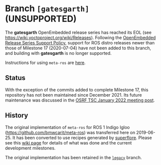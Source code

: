 # Branch `[gatesgarth]` (UNSUPPORTED)

The **gatesgarth** OpenEmbedded release series has reached its EOL (see
https://wiki.yoctoproject.org/wiki/Releases). Following the
[OpenEmbedded Release Series Support Policy](https://github.com/ros/meta-ros/wiki/Policies#openembedded-release-series-support),
support for ROS distro releases newer than those of Milestone 17 (2020-07-04)
have not been added to this branch, and building with **gatesgarth** is no
longer supported.

Instructions for using `meta-ros` are
[here](https://github.com/ros/meta-ros/wiki/OpenEmbedded-Build-Instructions).

## Status

With the exception of the commits added to complete Milestone 17, this repository
has not been maintained since December 2021. Its future maintenance was
discussed in the
[OSRF TSC January 2022 meeting post](https://discourse.ros.org/t/os-2-tsc-meeting-january-20th-2022/23986/2).

## History

The original implementation of `meta-ros` for ROS 1 Indigo Igloo
(<https://github.com/bmwcarit/meta-ros>) was transferred here on 2019-06-25. It
has been converted to use recipes generated by
[superflore](https://github.com/ros-infrastructure/superflore/). Please see this
[wiki page](https://github.com/ros/meta-ros/wiki/Superflore-OE-Recipe-Generation-Scheme)
for details of what was done and the current development milestones.

The original implementation has been retained in the
[`legacy`](https://github.com/ros/meta-ros/tree/legacy) branch.
